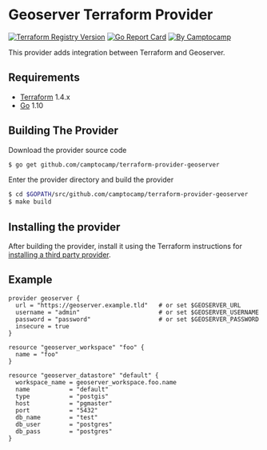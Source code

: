 Geoserver Terraform Provider
============================

[![Terraform Registry Version](https://img.shields.io/badge/dynamic/json?color=blue&label=registry&query=%24.version&url=https%3A%2F%2Fregistry.terraform.io%2Fv1%2Fproviders%2Fcamptocamp%geoserver)](https://registry.terraform.io/providers/camptocamp/geoserver)
[![Go Report Card](https://goreportcard.com/badge/github.com/camptocamp/terraform-provider-geoserver)](https://goreportcard.com/report/github.com/camptocamp/terraform-provider-geoserver)
[![By Camptocamp](https://img.shields.io/badge/by-camptocamp-fb7047.svg)](http://www.camptocamp.com)

This provider adds integration between Terraform and Geoserver.

Requirements
------------

-	[Terraform](https://www.terraform.io/downloads.html) 1.4.x
-	[Go](https://golang.org/doc/install) 1.10


Building The Provider
---------------------

Download the provider source code

```sh
$ go get github.com/camptocamp/terraform-provider-geoserver
```

Enter the provider directory and build the provider

```sh
$ cd $GOPATH/src/github.com/camptocamp/terraform-provider-geoserver
$ make build
```

Installing the provider
-----------------------

After building the provider, install it using the Terraform instructions for [installing a third party provider](https://www.terraform.io/docs/configuration/providers.html#third-party-plugins).

Example
----------------------

```hcl
provider geoserver {
  url = "https://geoserver.example.tld"   # or set $GEOSERVER_URL
  username = "admin"                      # or set $GEOSERVER_USERNAME
  password = "password"                   # or set $GEOSERVER_PASSWORD
  insecure = true
}

resource "geoserver_workspace" "foo" {
  name = "foo"
}

resource "geoserver_datastore" "default" {
  workspace_name = geoserver_workspace.foo.name
  name           = "default"
  type           = "postgis"
  host           = "pgmaster"
  port           = "5432"
  db_name        = "test"
  db_user        = "postgres"
  db_pass        = "postgres"
}
```
